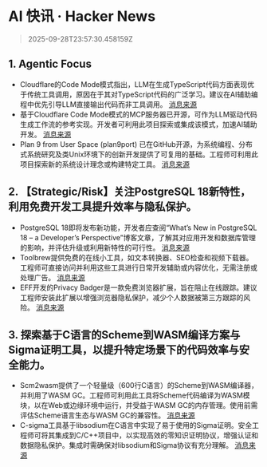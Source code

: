 # AI 快讯 · Hacker News

> 2025-09-28T23:57:30.458159Z

## 1. Agentic Focus

- Cloudflare的Code Mode模式指出，LLM在生成TypeScript代码方面表现优于传统工具调用，原因在于其对TypeScript代码的广泛学习。建议在AI辅助编程中优先引导LLM直接输出代码而非工具调用。 [消息来源](https://blog.cloudflare.com/code-mode/)
- 基于Cloudflare Code Mode模式的MCP服务器已开源，可作为LLM驱动代码生成工作流的参考实现。开发者可利用此项目探索或集成该模式，加速AI辅助开发。 [消息来源](https://github.com/jx-codes/codemode-mcp)
- Plan 9 from User Space (plan9port) 已在GitHub开源，为系统编程、分布式系统研究及类Unix环境下的创新开发提供了可复用的基础。工程师可利用此项目探索新的系统设计理念或构建特定工具。 [消息来源](https://github.com/9fans/plan9port)

## 2. 【Strategic/Risk】关注PostgreSQL 18新特性，利用免费开发工具提升效率与隐私保护。

- PostgreSQL 18即将发布新功能，开发者应查阅“What’s New in PostgreSQL 18 – a Developer’s Perspective”博客文章，了解其对应用开发和数据库管理的影响，并评估升级或利用新特性的可行性。 [消息来源](https://www.bytebase.com/blog/what-is-new-in-postgres-18-for-developer/)
- Toolbrew提供免费的在线小工具，如文本转换器、SEO检查和视频下载器。工程师可直接访问并利用这些工具进行日常开发辅助或内容优化，无需注册或处理广告。 [消息来源](https://toolbrew.co/)
- EFF开发的Privacy Badger是一款免费浏览器扩展，旨在阻止在线跟踪。建议工程师安装此扩展以增强浏览器隐私保护，减少个人数据被第三方跟踪的风险。 [消息来源](https://privacybadger.org/)

## 3. 探索基于C语言的Scheme到WASM编译方案与Sigma证明工具，以提升特定场景下的代码效率与安全能力。

- Scm2wasm提供了一个轻量级（600行C语言）的Scheme到WASM编译器，并利用了WASM GC。工程师可利用此工具将Scheme代码编译为WASM模块，以在Web或边缘环境中运行，并受益于WASM GC的内存管理。使用前需评估Scheme语言生态与WASM GC的兼容性。 [消息来源](https://git.lain.faith/iitalics/scm2wasm)
- C-sigma工具基于libsodium在C语言中实现了易于使用的Sigma证明。安全工程师可将其集成到C/C++项目中，以实现高效的零知识证明协议，增强认证和数据隐私保护。集成时需确保对libsodium和Sigma协议有充分理解。 [消息来源](https://github.com/jedisct1/c-sigma)
